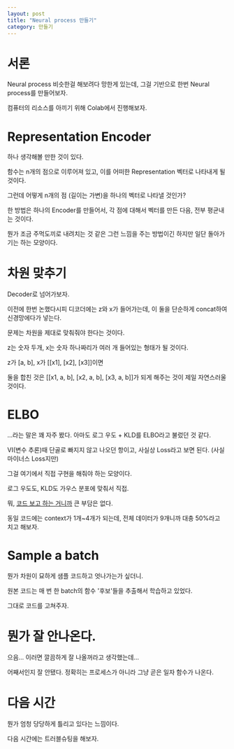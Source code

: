 ```yaml
---
layout: post
title: "Neural process 만들기"
category: 만들기
---
```


# 서론

Neural process 비슷한걸 해보려다 망한게 있는데, 그걸 기반으로 한번 Neural process를 만들어보자.

컴퓨터의 리소스를 아끼기 위해 Colab에서 진행해보자.

# Representation Encoder

하나 생각해볼 만한 것이 있다.

함수는 n개의 점으로 이루어져 있고, 이를 어떠한 Representation 벡터로 나타내게 될 것이다.

그런데 어떻게 n개의 점 (길이는 가변)을 하나의 벡터로 나타낼 것인가?

한 방법은 하나의 Encoder를 만들어서, 각 점에 대해서 벡터를 만든 다음, 전부 평균내는 것이다.

뭔가 조금 주먹도끼로 내려치는 것 같은 그런 느낌을 주는 방법이긴 하지만 일단 돌아가기는 하는 모양이다.

# 차원 맞추기

Decoder로 넘어가보자.

이전에 한번 논했다시피 디코더에는 z와 x가 들어가는데, 이 둘을 단순하게 concat하여 신경망에다가 넣는다.

문제는 차원을 제대로 맞춰줘야 한다는 것이다.

z는 숫자 두개, x는 숫자 하나짜리가 여러 개 들어있는 형태가 될 것이다.

z가 [a, b], x가 [[x1], [x2], [x3]]이면

둘을 합친 것은 [[x1, a, b], [x2, a, b], [x3, a, b]]가 되게 해주는 것이 제일 자연스러울 것이다.

# ELBO

...라는 말은 꽤 자주 봤다. 아마도 로그 우도 + KLD를 ELBO라고 불렀던 것 같다.

VI(변수 추론)때 단골로 빠지지 않고 나오던 항이고, 사실상 Loss라고 보면 된다. (사실 마이너스 Loss지만)

그걸 여기에서 직접 구현을 해줘야 하는 모양이다.

로그 우도도, KLD도 가우스 분포에 맞춰서 직접.

뭐, [코드 보고 하는 거니까](https://chrisorm.github.io/NGP.html) 큰 부담은 없다.

동일 코드에는 context가 1개~4개가 되는데, 전체 데이터가 9개니까 대충 50%라고 치고 해보자.

# Sample a batch

뭔가 차원이 묘하게 샘플 코드하고 엇나가는가 싶더니.

원본 코드는 매 번 한 batch의 함수 '후보'들을 추출해서 학습하고 있었다.

그대로 코드를 고쳐주자.

# 뭔가 잘 안나온다.

으음... 이러면 깔끔하게 잘 나올꺼라고 생각했는데...

어째서인지 잘 안됐다. 정확히는 프로세스가 아니라 그냥 곧은 일자 함수가 나온다.

# 다음 시간

뭔가 엄청 당당하게 틀리고 있다는 느낌이다.

다음 시간에는 트러블슈팅을 해보자.
